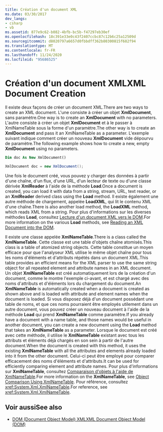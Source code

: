 ```yaml
---
title: Création d'un document XML
ms.date: 03/30/2017
dev_langs:
- csharp
- vb
ms.assetid: 877e9c62-b082-4bfb-bc5b-f47297eb30ef
ms.openlocfilehash: 18c391e33e0c43f2407ccbc87c12b6c25a12509d
ms.sourcegitcommit: d8020797a6657d0fbbdff362b80300815f682f94
ms.translationtype: MT
ms.contentlocale: fr-FR
ms.lasthandoff: 11/24/2020
ms.locfileid: "95686525"
---
```

# <a name="xml-document-creation"></a><span data-ttu-id="2adfe-102">Création d'un document XML</span><span class="sxs-lookup"><span data-stu-id="2adfe-102">XML Document Creation</span></span>

<span data-ttu-id="2adfe-103">Il existe deux façons de créer un document XML.</span><span class="sxs-lookup"><span data-stu-id="2adfe-103">There are two ways to create an XML document.</span></span> <span data-ttu-id="2adfe-104">L'une consiste à créer un objet **XmlDocument**, sans paramètre.</span><span class="sxs-lookup"><span data-stu-id="2adfe-104">One way is to create an **XmlDocument** with no parameters.</span></span> <span data-ttu-id="2adfe-105">L'autre consiste à créer un objet **XmlDocument** et à le passer à XmlNameTable sous la forme d'un paramètre.</span><span class="sxs-lookup"><span data-stu-id="2adfe-105">The other way is to create an **XmlDocument** and pass it an XmlNameTable as a parameter.</span></span> <span data-ttu-id="2adfe-106">L'exemple suivant indique comment créer un nouveau **XmlDocument** vide dépourvu de paramètre.</span><span class="sxs-lookup"><span data-stu-id="2adfe-106">The following example shows how to create a new, empty **XmlDocument** using no parameters.</span></span>  
  
```vb  
Dim doc As New XmlDocument()  
```  
  
```csharp  
XmlDocument doc = new XmlDocument();  
```  
  
 <span data-ttu-id="2adfe-107">Une fois le document créé, vous pouvez y charger des données à partir d'une chaîne, d'un flux, d'une URL, d'un lecteur de texte ou d'une classe dérivée **XmlReader** à l'aide de la méthode **Load**.</span><span class="sxs-lookup"><span data-stu-id="2adfe-107">Once a document is created, you can load it with data from a string, stream, URL, text reader, or an **XmlReader** derived class using the **Load** method.</span></span> <span data-ttu-id="2adfe-108">Il existe également une autre méthode de chargement, appelée **LoadXML**, qui lit le contenu XML d'une chaîne.</span><span class="sxs-lookup"><span data-stu-id="2adfe-108">There is also another load method, the **LoadXML** method, which reads XML from a string.</span></span> <span data-ttu-id="2adfe-109">Pour plus d'informations sur les diverses méthodes **Load**, consultez [Lecture d'un document XML vers le DOM](reading-an-xml-document-into-the-dom.md).</span><span class="sxs-lookup"><span data-stu-id="2adfe-109">For more information on the various **Load** methods, see [Reading an XML Document into the DOM](reading-an-xml-document-into-the-dom.md).</span></span>  
  
 <span data-ttu-id="2adfe-110">Il existe une classe appelée **XmlNameTable**.</span><span class="sxs-lookup"><span data-stu-id="2adfe-110">There is a class called the **XmlNameTable**.</span></span> <span data-ttu-id="2adfe-111">Cette classe est une table d'objets chaîne atomisés.</span><span class="sxs-lookup"><span data-stu-id="2adfe-111">This class is a table of atomized string objects.</span></span> <span data-ttu-id="2adfe-112">Cette table constitue un moyen efficace pour que l'analyseur XML utilise le même objet chaîne pour tous les noms d'éléments et d'attributs répétés dans un document XML.</span><span class="sxs-lookup"><span data-stu-id="2adfe-112">This table provides an efficient means for the XML parser to use the same string object for all repeated element and attribute names in an XML document.</span></span> <span data-ttu-id="2adfe-113">Un objet **XmlNameTable** est créé automatiquement lors de la création d'un document, comme le montre l'exemple ci-avant, et est chargé avec des noms d'attributs et d'éléments lors du chargement du document.</span><span class="sxs-lookup"><span data-stu-id="2adfe-113">An **XmlNameTable** is automatically created when a document is created as shown above and is loaded with attribute and element names when the document is loaded.</span></span> <span data-ttu-id="2adfe-114">Si vous disposez déjà d'un document possédant une table de noms, et que ces noms pourraient être employés utilement dans un autre document, vous pouvez créer un nouveau document à l'aide de la méthode **Load** qui prend **XmlNameTable** comme paramètre.</span><span class="sxs-lookup"><span data-stu-id="2adfe-114">If you already have a document with a name table, and those names would be useful in another document, you can create a new document using the **Load** method that takes an **XmlNameTable** as a parameter.</span></span> <span data-ttu-id="2adfe-115">Lorsque le document est créé avec cette méthode, il utilise le **XmlNameTable** existant avec tous les attributs et éléments déjà chargés en son sein à partir de l'autre document.</span><span class="sxs-lookup"><span data-stu-id="2adfe-115">When the document is created with this method, it uses the existing **XmlNameTable** with all the attributes and elements already loaded into it from the other document.</span></span> <span data-ttu-id="2adfe-116">Celui-ci peut être employé pour comparer efficacement des noms d'éléments et d'attributs.</span><span class="sxs-lookup"><span data-stu-id="2adfe-116">It can be used for efficiently comparing element and attribute names.</span></span> <span data-ttu-id="2adfe-117">Pour plus d'informations sur **XmlNameTable**, consultez [Comparaison d'objets à l'aide de XmlNameTable](object-comparison-using-xmlnametable.md).</span><span class="sxs-lookup"><span data-stu-id="2adfe-117">For more information on the **XmlNameTable**, see [Object Comparison Using XmlNameTable](object-comparison-using-xmlnametable.md).</span></span> <span data-ttu-id="2adfe-118">Pour référence, consultez <xref:System.Xml.XmlNameTable>.</span><span class="sxs-lookup"><span data-stu-id="2adfe-118">For reference, see <xref:System.Xml.XmlNameTable>.</span></span>  
  
## <a name="see-also"></a><span data-ttu-id="2adfe-119">Voir aussi</span><span class="sxs-lookup"><span data-stu-id="2adfe-119">See also</span></span>

- [<span data-ttu-id="2adfe-120">DOM (Document Object Model) XML</span><span class="sxs-lookup"><span data-stu-id="2adfe-120">XML Document Object Model (DOM)</span></span>](xml-document-object-model-dom.md)
